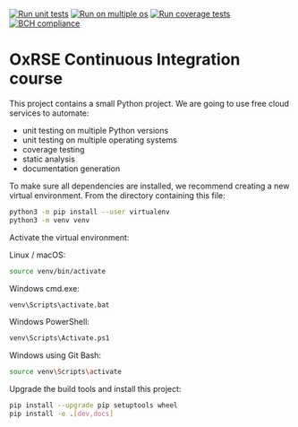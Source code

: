 [![Run unit tests](https://github.com/anissa218/ci-course/actions/workflows/unit-tests.yml/badge.svg)](https://github.com/anissa218/ci-course/actions/workflows/unit-tests.yml)
[![Run on multiple os](https://github.com/anissa218/ci-course/actions/workflows/os-tests.yml/badge.svg)](https://github.com/anissa218/ci-course/actions/workflows/os-tests.yml)
[![Run coverage tests](https://github.com/anissa218/ci-course/actions/workflows/coverage-tests2.yml/badge.svg)](https://github.com/anissa218/ci-course/actions/workflows/coverage-tests2.yml)
[![BCH compliance](https://bettercodehub.com/edge/badge/anissa218/ci-course?branch=main)](https://bettercodehub.com/)
# OxRSE Continuous Integration course

This project contains a small Python project. We are going to use free cloud services to automate:

- unit testing on multiple Python versions
- unit testing on multiple operating systems
- coverage testing
- static analysis
- documentation generation

To make sure all dependencies are installed, we recommend creating a new virtual environment.
From the directory containing this file:

```bash
python3 -m pip install --user virtualenv
python3 -m venv venv
```

Activate the virtual environment:

Linux / macOS:
```bash
source venv/bin/activate
```

Windows cmd.exe:
```bash
venv\Scripts\activate.bat
```

Windows PowerShell:
```bash
venv\Scripts\Activate.ps1
```

Windows using Git Bash:
```bash
source venv\Scripts\activate
```

Upgrade the build tools and install this project:

```bash
pip install --upgrade pip setuptools wheel
pip install -e .[dev,docs]
```
